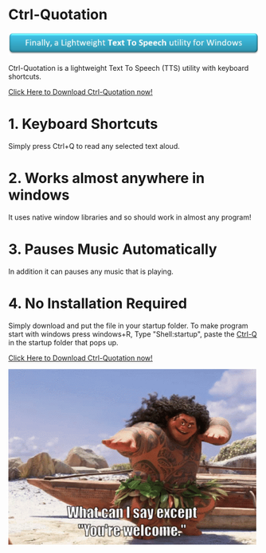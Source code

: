 [mylink]: <https://github.com/LoganTraceur/Ctrl-Quotation/blob/main/Ctrl-Quotation%20Read%20Aloud%20Software.exe> "Install Ctrl-Quotation"

# Ctrl-Quotation
![BannerImage](Extra/Banner.jpg)

Ctrl-Quotation is a lightweight Text To Speech (TTS) utility with keyboard shortcuts.

[Click Here to Download Ctrl-Quotation now!][mylink]

# 1. Keyboard Shortcuts
Simply press Ctrl+Q to read any selected text aloud. 

# 2. Works almost anywhere in windows
It uses native window libraries and so should work in almost any program!

# 3. Pauses Music Automatically
In addition it can pauses any music that is playing. 

# 4. No Installation Required
Simply download and put the file in your startup folder.
To make program start with windows press windows+R, Type "Shell:startup", paste the [Ctrl-Q][mylink] in the startup folder that pops up.

[Click Here to Download Ctrl-Quotation now!][mylink]

![YoureWelcome](Extra/YoureWelcome.gif)
